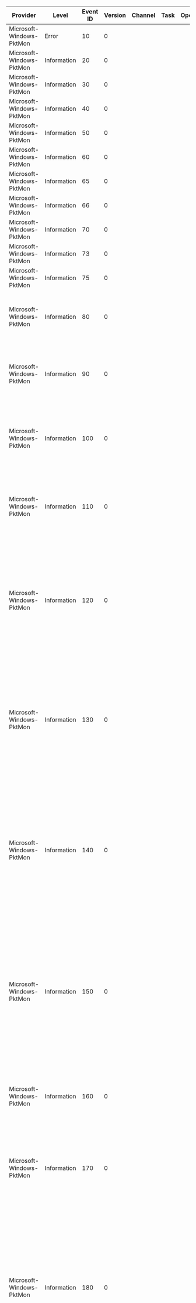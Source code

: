 Provider                  |  Level        |  Event ID  |  Version  |  Channel  |  Task  |  Opcode  |  Keyword    |  Message
--------------------------|---------------|------------|-----------|-----------|--------|----------|-------------|---------------------------------------------------------------------------------------------------------------------------------------------------------------------------------------------------------------------------------------------------------------------------------------------------------------------------------------------------------------------------------------------------------------------------------------------------------------------------------------------------------------------------------------------------------------------------------------------------------------------------------
Microsoft-Windows-PktMon  |  Error        |  10        |  0        |           |        |          |  Config     |  PktMon driver failed to load. Error: {Status}.
Microsoft-Windows-PktMon  |  Information  |  20        |  0        |           |        |          |  Rundown    |  Component {Id}; Type {Type}; Name {Name}; {Description}
Microsoft-Windows-PktMon  |  Information  |  30        |  0        |           |        |          |  Rundown    |  Property: Component {ComponentId}; {Type} = {Value}
Microsoft-Windows-PktMon  |  Information  |  40        |  0        |           |        |          |  Rundown    |  Property: Component {ComponentId}; {Type} = {Value}
Microsoft-Windows-PktMon  |  Information  |  50        |  0        |           |        |          |  Rundown    |  Property: Component {ComponentId}; {Type} = {Value}
Microsoft-Windows-PktMon  |  Information  |  60        |  0        |           |        |          |  Rundown    |  Property: Component {ComponentId}; {Type} = {Value}
Microsoft-Windows-PktMon  |  Information  |  65        |  0        |           |        |          |  Rundown    |  Property: Component {ComponentId}; {Type} = {IpAddress}
Microsoft-Windows-PktMon  |  Information  |  66        |  0        |           |        |          |  Rundown    |  Property: Component {ComponentId}; {Type} = {IpAddress}
Microsoft-Windows-PktMon  |  Information  |  70        |  0        |           |        |          |  Rundown    |  Property: Component {ComponentId}; {Type} = {Value}
Microsoft-Windows-PktMon  |  Information  |  73        |  0        |           |        |          |  Rundown    |  Property: Component {ComponentId}; {Type} = {Value}
Microsoft-Windows-PktMon  |  Information  |  75        |  0        |           |        |          |  Rundown    |  Property: Component {ComponentId}; {Type} = {EtherType}
Microsoft-Windows-PktMon  |  Information  |  80        |  0        |           |        |          |  Rundown    |  Drop Counters: Component {ComponentId}; Direction In = {DirTagIn}; Packets In {PacketsIn}; Bytes In {BytesIn}; Direction Out = {DirTagOut}; Packets Out {PacketsOut}; Bytes Out {BytesOut}
Microsoft-Windows-PktMon  |  Information  |  90        |  0        |           |        |          |  Rundown    |  Flow Counters: Component {ComponentId}; Edge {EdgeName}; Edge Id {EdgeId}; Direction In = {DirTagIn}; Packets In {PacketsIn}; Bytes In {BytesIn}; Direction Out = {DirTagOut}; Packets Out {PacketsOut}; Bytes Out {BytesOut}
Microsoft-Windows-PktMon  |  Information  |  100       |  0        |           |        |          |  Rundown    |  Packet Filter {FilterId}; Name {FilterName}; MAC-1 {MacAddress1}; MAC-2 {MacAddress2}; EtherType {EtherType}; VlanId {VlanId}; IP-1 {IpAddress1}; IP-2 {IpAddress2}; Protocol {Protocol}; Port-1 {FilterId}0; Port-2 {FilterId}1; TCPFlags {FilterId}2
Microsoft-Windows-PktMon  |  Information  |  110       |  0        |           |        |          |  Rundown    |  Packet Filter {FilterId}; Name {FilterName}; MAC-1 {MacAddress1}; MAC-2 {MacAddress2}; EtherType {EtherType}; VlanId {VlanId}; IP-1 {IpAddress1}; IP-2 {IpAddress2}; Protocol {Protocol}; Port-1 {FilterId}0; Port-2 {FilterId}1; TCPFlags {FilterId}2
Microsoft-Windows-PktMon  |  Information  |  120       |  0        |           |        |          |  NblParsed  |  MAC Dest {DestinationMAC}; MAC Src {SourceMAC}; EtherType {EtherType}; VlanId {VlanId}; IP Dest {DestinationIP}; IP Src {SourceIP}; Protocol {Protocol}; Port Dest {DestinationPort}; Port Src {SourcePort}; TCPFlags {DestinationMAC}0; PktGroupId {DestinationMAC}1; PktCount {DestinationMAC}2; Appearance {DestinationMAC}3; Direction {DestinationMAC}4; Type {DestinationMAC}5; Component {DestinationMAC}6; Edge {DestinationMAC}7; Filter {DestinationMAC}8
Microsoft-Windows-PktMon  |  Information  |  130       |  0        |           |        |          |  NblParsed  |  MAC Dest {DestinationMAC}; MAC Src {SourceMAC}; EtherType {EtherType}; VlanId {VlanId}; IP Dest {DestinationIP}; IP Src {SourceIP}; Protocol {Protocol}; Port Dest {DestinationPort}; Port Src {SourcePort}; TCPFlags {DestinationMAC}0; PktGroupId {DestinationMAC}1; PktCount {DestinationMAC}2; Appearance {DestinationMAC}3; Direction {DestinationMAC}4; Type {DestinationMAC}5; Component {DestinationMAC}6; Edge {DestinationMAC}7; Filter {DestinationMAC}8
Microsoft-Windows-PktMon  |  Information  |  140       |  0        |           |        |          |  NblParsed  |  Drop: MAC Dest {DestinationMAC}; MAC Src {SourceMAC}; EtherType {EtherType}; VlanId {VlanId}; IP Dest {DestinationIP}; IP Src {SourceIP}; Protocol {Protocol}; Port Dest {DestinationPort}; Port Src {SourcePort}; TCPFlags {DestinationMAC}0; PktGroupId {DestinationMAC}1; PktCount {DestinationMAC}2; Appearance {DestinationMAC}3; Direction {DestinationMAC}4; Type {DestinationMAC}5; Component {DestinationMAC}6; Edge {DestinationMAC}7; Filter {DestinationMAC}8; DropReason {DestinationMAC}9; DropLocation {SourceMAC}0
Microsoft-Windows-PktMon  |  Information  |  150       |  0        |           |        |          |  NblParsed  |  Drop: MAC Dest {DestinationMAC}; MAC Src {SourceMAC}; EtherType {EtherType}; VlanId {VlanId}; IP Dest {DestinationIP}; IP Src {SourceIP}; Protocol {Protocol}; Port Dest {DestinationPort}; Port Src {SourcePort}; TCPFlags {DestinationMAC}0; PktGroupId {DestinationMAC}1; PktCount {DestinationMAC}2; Appearance {DestinationMAC}3; Direction {DestinationMAC}4; Type {DestinationMAC}5; Component {DestinationMAC}6; Edge {DestinationMAC}7; Filter {DestinationMAC}8; DropReason {DestinationMAC}9; DropLocation {SourceMAC}0
Microsoft-Windows-PktMon  |  Information  |  160       |  0        |           |        |          |  Payload    |  PktGroupId {PktGroupId}; PktNumber {PktNumber}; Appearance {AppearanceCount}; Direction {DirTag}; Type {PacketType}; Component {ComponentId}; Edge {EdgeId}; Filter {FilterId}; OriginalSize {PktGroupId}1; LoggedSize {PktGroupId}2
Microsoft-Windows-PktMon  |  Information  |  170       |  0        |           |        |          |  Payload    |  Drop: PktGroupId {PktGroupId}; PktNumber {PktNumber}; Appearance {AppearanceCount}; Direction {DirTag}; Type {PacketType}; Component {ComponentId}; Filter {FilterId}; DropReason {DropReason}; DropLocation {PktGroupId}0; OriginalSize {PktGroupId}1; LoggedSize {PktGroupId}2
Microsoft-Windows-PktMon  |  Information  |  180       |  0        |           |        |          |  NblInfo    |  TcpIpChecksum {PktGroupId}1; TcpLargeSend {PktGroupId}2; Ieee8021Q {PktGroupId}3; HashInfo {PktGroupId}4; HashValue {PktGroupId}5; VirtualSubnetInfo {PktGroupId}6; TcpRecvSegCoalesceInfo {PktGroupId}7; NrtNameResolutionId {PktGroupId}8; TcpSendOffloadsSupplementalInfo {PktGroupId}9; SwitchForwardingDetail {PktCount}0; GftOffloadInfo {PktCount}1; GftFlowEntryId {PktCount}2; PktGroupId {PktGroupId}; PktCount {PktCount}; Appearance {AppearanceCount}; Direction {DirTag}; Type {PacketType}; Component {ComponentId}; Edge {EdgeId}; Filter {FilterId}
Microsoft-Windows-PktMon  |  Information  |  190       |  0        |           |        |          |  NblInfo    |  Drop: TcpIpChecksum {PktGroupId}1; TcpLargeSend {PktGroupId}2; Ieee8021Q {PktGroupId}3; HashInfo {PktGroupId}4; HashValue {PktGroupId}5; VirtualSubnetInfo {PktGroupId}6; TcpRecvSegCoalesceInfo {PktGroupId}7; NrtNameResolutionId {PktGroupId}8; TcpSendOffloadsSupplementalInfo {PktGroupId}9; SwitchForwardingDetail {PktCount}0; GftOffloadInfo {PktCount}1; GftFlowEntryId {PktCount}2; PktGroupId {PktGroupId}; PktCount {PktCount}; Appearance {AppearanceCount}; Direction {DirTag}; Type {PacketType}; Component {ComponentId}; Edge {EdgeId}; Filter {FilterId}; DropReason {DropReason}; DropLocation {PktGroupId}0
Microsoft-Windows-PktMon  |  Information  |  200       |  0        |           |        |          |  Payload    |  Direction {DirTag}; Type {PacketType}; Component {ComponentId}; Edge {EdgeId}; Filter {FilterId}; OriginalSize {DirTag}3; LoggedSize {DirTag}4
Microsoft-Windows-PktMon  |  Information  |  210       |  0        |           |        |          |  Payload    |  Drop: Direction {DirTag}; Type {PacketType}; Component {ComponentId}; Filter {FilterId}; DropReason {DropReason}; DropLocation {DropLocation}; OriginalSize {DirTag}3; LoggedSize {DirTag}4
Microsoft-Windows-PktMon  |  Information  |  220       |  0        |           |        |          |  Payload    |  Direction {DirTag}; Type {PacketType}; Component {ComponentId}; Edge {EdgeId}; Filter {FilterId}; OriginalSize {DirTag}3; LoggedSize {DirTag}4
Microsoft-Windows-PktMon  |  Information  |  230       |  0        |           |        |          |  Payload    |  Drop: Direction {DirTag}; Type {PacketType}; Component {ComponentId}; Filter {FilterId}; DropReason {DropReason}; DropLocation {DropLocation}; OriginalSize {DirTag}3; LoggedSize {DirTag}4
Microsoft-Windows-PktMon  |  Information  |  240       |  0        |           |        |          |  Payload    |  Duplicate Drop: PktGroupId {PktGroupId}; PktNumber {PktNumber}; Appearance {AppearanceCount}; Direction {DirTag}; Type {PacketType}; Component {ComponentId}; Filter {FilterId}; DropReason {DropReason}; DropLocation {PktGroupId}0; OriginalSize {PktGroupId}1; LoggedSize {PktGroupId}2